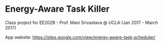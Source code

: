 # Energy-Aware Task Killer
Class project for EE202B - Prof. Mani Srivastava @ UCLA (Jan 2017 - March 2017)

App website: https://sites.google.com/view/energy-aware-task-scheduler/
